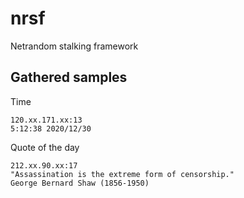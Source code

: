 # nrsf

Netrandom stalking framework

## Gathered samples

Time

```
120.xx.171.xx:13
5:12:38 2020/12/30
```

Quote of the day

```
212.xx.90.xx:17
"Assassination is the extreme form of censorship."                 George Bernard Shaw (1856-1950)
```
